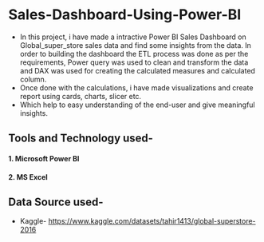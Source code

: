 # Sales-Dashboard-Using-Power-BI

* In this project, i have made a intractive Power BI Sales Dashboard on Global_super_store sales data and find some insights from the data. In order to building the dashboard the ETL process was done as per the requirements, Power query was used to clean and transform the data and DAX was used for creating the calculated measures and calculated column.
* Once done with the calculations, i have made visualizations and create report using cards, charts, slicer etc.
* Which help to easy understanding of the end-user and give meaningful insights.


## Tools and Technology used-
#### 1. Microsoft Power BI
#### 2. MS Excel


## Data Source used- 
* Kaggle- https://www.kaggle.com/datasets/tahir1413/global-superstore-2016
